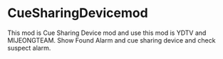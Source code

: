 # CueSharingDevicemod
This mod is Cue Sharing Device mod and use this mod is YDTV and MIJEONGTEAM. Show Found Alarm and cue sharing device and check suspect alarm.
